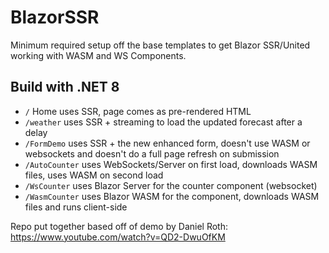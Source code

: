 # BlazorSSR
Minimum required setup off the base templates to get Blazor SSR/United working with WASM and WS Components.

## Build with .NET 8

- `/` Home uses SSR, page comes as pre-rendered HTML
- `/weather` uses SSR + streaming to load the updated forecast after a delay
- `/FormDemo` uses SSR + the new enhanced form, doesn't use WASM or websockets and doesn't do a full page refresh on submission
- `/AutoCounter` uses WebSockets/Server on first load, downloads WASM files, uses WASM on second load
- `/WsCounter` uses Blazor Server for the counter component (websocket)
- `/WasmCounter` uses Blazor WASM for the component, downloads WASM files and runs client-side

Repo put together based off of demo by Daniel Roth: https://www.youtube.com/watch?v=QD2-DwuOfKM
